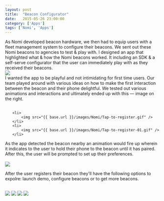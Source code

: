 ```yaml
---
layout: post
title:  "Beacon Configurator"
date:   2015-05-26 23:00:00
category: ['Apps']
tags: ['Nomi', 'Apps']
---
```

<div class="text-block">
As Nomi developed beacon hardware, we then had to equip users with a fleet management system to configure their beacons. We sent out these Nomi beacons to agencies to test &amp; play with.  I designed an app that highlighted what &amp; how the Nomi beacons worked. It including an SDK &amp; a self-serve configurator that the user can immediately play with as they received their beacons.
</div>
<div class="images">
<img src="{{ base.url }}/images/Nomi/Beacon-config-01.png" />
</div>

<div class="text-block small">
I wanted the app to be playful and not intimidating for first time users. Our team played around with various ideas on how to make the first interaction between the beacon and their phone delightful. We tested out various animations and interactions and ultimately ended up with this &mdash; image on the right.<br /><br />

<ul class="sketch">

	<li>
		<img src="{{ base.url }}/images/Nomi/Tap-to-register.gif" />
	</li>	
	<li>	
		<img src="{{ base.url }}/images/Nomi/Tap-to-register-01.gif" />
	</li>
</ul>

As the app detected the beacon nearby an animation would fire up wherein it indicates to the user to hold their phone to the beacon until it has paired. After this, the user will be prompted to set up their preferences.<br /><br />
<img class="sketchHere" src="{{ base.url }}/images/Nomi/Tap-demo.jpg" />

After the user registers their beacon they'll have the following options to expolre: launch demo, configure beacons or to get more beacons. <br /><br />
</div>
<div class="images">
<img src="{{ base.url }}/images/Nomi/Beacon-config-02.png" />
<img src="{{ base.url }}/images/Nomi/Beacon-config-03.png" />
<img src="{{ base.url }}/images/Nomi/Beacon-config-04.png" />
<img src="{{ base.url }}/images/Nomi/Beacon-config-05.png" />
</div>

[jekyll-gh]: https://github.com/jekyll/jekyll
[jekyll]:    http://jekyllrb.com
